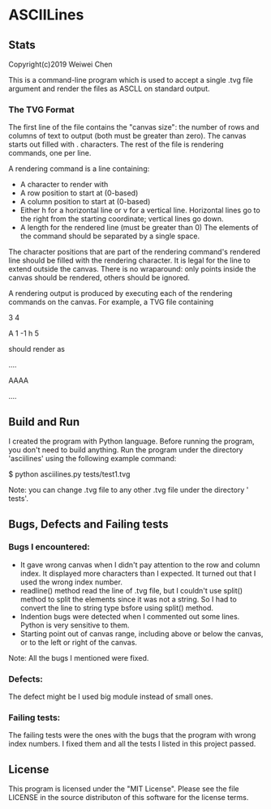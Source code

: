 # ASCIILines

## Stats
Copyright(c)2019 Weiwei Chen

This is a command-line program which is used to accept a single .tvg file argument and render the files as ASCLL on standard output.

### The TVG Format
The first line of the file contains the "canvas size": the number of rows and columns of text to output (both must be greater than zero). The canvas starts out filled with . characters. The rest of the file is rendering commands, one per line.

A rendering command is a line containing:
* A character to render with
* A row position to start at (0-based)
* A column position to start at (0-based)
* Either h for a horizontal line or v for a vertical line. Horizontal lines go to the right from the starting coordinate; vertical lines go down.
* A length for the rendered line (must be greater than 0)
The elements of the command should be separated by a single space.

The character positions that are part of the rendering command's rendered line should be filled with the rendering character. It is legal for the line to extend outside the canvas. There is no wraparound: only points inside the canvas should be rendered, others should be ignored.

A rendering output is produced by executing each of the rendering commands on the canvas. For example, a TVG file containing

3 4

A 1 -1 h 5

should render as

....

AAAA

....


## Build and Run
I created the program with Python language. Before running the program, you don't need to build anything. 
Run the program under the directory 'asciilines' using the following example command:

$ python asciilines.py tests/test1.tvg

Note: you can change .tvg file to any other .tvg file under the directory ' tests'.
 

## Bugs, Defects and Failing tests
### Bugs I encountered: 
* It gave wrong canvas when I didn't pay attention to the row and column index. It displayed more characters than I expected. It turned out that I used the wrong index number. 
* readline() method read the line of .tvg file, but I couldn't use split() method to split the elements since it was not a string. So I had to convert the line to string type bsfore using split() method.
* Indention bugs were detected when I commented out some lines. Python is very sensitive to them.
* Starting point out of canvas range, including above or below the canvas, or to the left or right of the canvas.
 
Note: All the bugs I mentioned were fixed.


### Defects:
The defect might be I used big module instead of small ones.

### Failing tests:
The failing tests were the ones with the bugs that the program with wrong index numbers. I fixed them and all the tests I listed in this project passed.

## License
This program is licensed under the "MIT License". Please see the file LICENSE in the source distributon of this software for the license terms.
